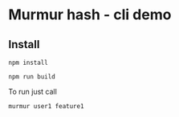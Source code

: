 # Murmur hash - cli demo  
## Install

``` 
npm install 
```

```
npm run build      
```
To run just call 
```
murmur user1 feature1
```